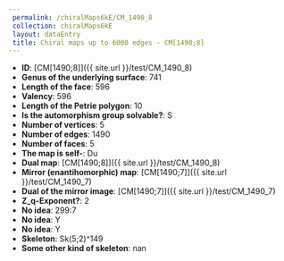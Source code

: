 ```yaml
--- 
 permalink: /chiralMaps6kE/CM_1490_8 
 collection: chiralMaps6kE
 layout: dataEntry
 title: Chiral maps up to 6000 edges - CM[1490;8]
---
```


- **ID**: [CM[1490;8]]({{ site.url }}/test/CM_1490_8)
- **Genus of the underlying surface**: 741
- **Length of the face**: 596
- **Valency**: 596
- **Length of the Petrie polygon**: 10
- **Is the automorphism group solvable?**: S
- **Number of vertices**: 5
- **Number of edges**: 1490
- **Number of faces**: 5
- **The map is self-**: Du
- **Dual map**: [CM[1490;8]]({{ site.url }}/test/CM_1490_8)
- **Mirror (enantihomorphic) map**: [CM[1490;7]]({{ site.url }}/test/CM_1490_7)
- **Dual of the mirror image**: [CM[1490;7]]({{ site.url }}/test/CM_1490_7)
- **Z_q-Exponent?**: 2
- **No idea**:  299:7
- **No idea**: Y
- **No idea**: Y
- **Skeleton**: Sk(5;2)^149
- **Some other kind of skeleton**: nan
